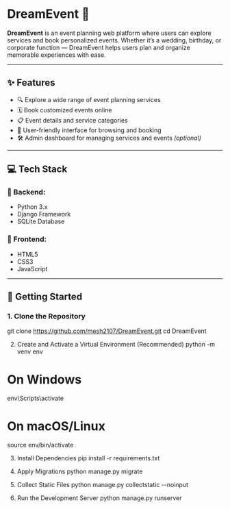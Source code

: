 # DreamEvent 🎉

**DreamEvent** is an event planning web platform where users can explore services and book personalized events. Whether it’s a wedding, birthday, or corporate function — DreamEvent helps users plan and organize memorable experiences with ease.

---

## ✨ Features

- 🔍 Explore a wide range of event planning services
- 🗓 Book customized events online
- 📋 Event details and service categories
- 🧑 User-friendly interface for browsing and booking
- 🛠 Admin dashboard for managing services and events *(optional)*

---

## 💻 Tech Stack

### 🔧 Backend:
- Python 3.x
- Django Framework
- SQLite Database

### 🎨 Frontend:
- HTML5
- CSS3
- JavaScript

---

## 🚀 Getting Started

### 1. Clone the Repository
git clone https://github.com/mesh2107/DreamEvent.git
cd DreamEvent

2. Create and Activate a Virtual Environment (Recommended)
python -m venv env
# On Windows
env\Scripts\activate
# On macOS/Linux
source env/bin/activate

3. Install Dependencies
pip install -r requirements.txt
4. Apply Migrations
python manage.py migrate

5. Collect Static Files
python manage.py collectstatic --noinput
6. Run the Development Server
python manage.py runserver
